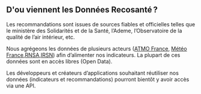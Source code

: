 ## D'ou viennent les **Données**&#160;Recosanté&#8239;?

Les recommandations sont issues de sources fiables et officielles telles que le ministère des Solidarités et de la Santé, l’Ademe, l’Observatoire de la qualité de l’air intérieur, etc.

Nous agrégeons les données de plusieurs acteurs ([ATMO France](https://github.com/betagouv/ecosante), [Météo France](https://github.com/betagouv/ecosante),[RNSA](https://github.com/betagouv/ecosante),[IRSN](https://github.com/betagouv/ecosante)) afin d’alimenter nos indicateurs. La plupart de ces données sont en accès libres (Open Data).

Les développeurs et créateurs d’applications souhaitant réutiliser nos données (indicateurs et recommandations) pourront bientôt y avoir accès via une API.
